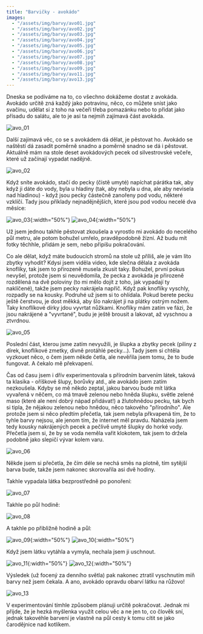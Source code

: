 ```yaml
---
title: "Barvičky - avokádo"
images:
  - "/assets/img/barvy/avo01.jpg"
  - "/assets/img/barvy/avo02.jpg"
  - "/assets/img/barvy/avo03.jpg"
  - "/assets/img/barvy/avo04.jpg"
  - "/assets/img/barvy/avo05.jpg"
  - "/assets/img/barvy/avo06.jpg"
  - "/assets/img/barvy/avo07.jpg"
  - "/assets/img/barvy/avo08.jpg"
  - "/assets/img/barvy/avo09.jpg"
  - "/assets/img/barvy/avo11.jpg"
  - "/assets/img/barvy/avo13.jpg"
---
```

Dneska se podíváme na to, co všechno dokážeme dostat z avokáda. Avokádo určitě zná každý jako potravinu, něco, co můžete sníst jako svačinu, udělat si z toho na večeři třeba pomazánku nebo to přidat jako přísadu do salátu, ale to je asi ta nejmíň zajímavá část avokáda. 

![avo_01](/assets/img/barvy/avo01.jpg)

Další zajímavá věc, co se s avokádem dá dělat, je pěstovat ho. Avokádo se naštěstí dá zasadit poměrně snadno a poměrně snadno se dá i pěstovat. Aktuálně mám na stole deset avokádových pecek od silvestrovské večeře, které už začínají vypadat nadějně.

![avo_02](/assets/img/barvy/avo02.jpg)

Když sníte avokádo, stačí do pecky (čistě umyté) napíchat párátka tak, aby když ji dáte do vody, byla u hladiny (tak, aby nebyla u dna, ale aby nevisela nad hladinou) - když jsou pecky částečně zanořeny pod vodu, některé vzklíčí. Tady jsou příklady nejnadějnějších, které jsou pod vodou necelé dva měsíce: 

![avo_03](/assets/img/barvy/avo03.jpg){:width="50%"}
![avo_04](/assets/img/barvy/avo04.jpg){:width="50%"}

Už jsem jednou takhle pěstovat zkoušela a vyrostlo mi avokádo do necelého půl metru, ale potom bohužel umřelo, pravděpodobně žízní. Až budu mít fotky těchhle, přidám je sem, nebo připíšu pokračování.

Co ale dělat, když máte budoucích stromů na stole už příliš, ale je vám líto zbytky vyhodit? 
Kdysi jsem viděla video, kde slečna dělala z avokáda knoflíky, tak jsem to přirozeně musela zkusit taky. Bohužel, první pokus nevyšel, protože jsem si neuvědomila, že pecka z avokáda je přirozeně rozdělená na dvě poloviny (to mi mělo dojít z toho, jak vypadají ty naklíčené), takže jsem pecky nakrájela napříč. Když pak knoflíky vyschly, rozpadly se na kousky. Podruhé už jsem si to ohlídala. Pokud berete pecku ještě čerstvou, je dost měkká, aby šlo nakrájet ji na plátky ostrým nožem. Taky knoflíkové dírky jdou vyvrtat nůžkami. 
Knoflíky mám zatím ve fázi, že jsou nakrájené a "vyvrtané", budu je ještě brousit a lakovat, až vyschnou a ztvrdnou. 

![avo_05](/assets/img/barvy/avo05.jpg)

Poslední část, kterou jsme zatím nevyužili, je šlupka a zbytky pecek (piliny z dírek, knoflíkové zmetky, divně protáhlé pecky...). Tady jsem si chtěla vyzkouet něco, o čem jsem někde četla, ale nevěřila jsem tomu, že to bude fungovat. A čekalo mě překvapení. 

Čas od času jsem i dřív experimentovala s přírodním barvením látek, taková ta klasika - oříškové šlupy, borůvky atd., ale avokádo jsem zatím nezkoušela. Kdyby se mě někdo zeptal, jakou barvou bude mít látka vyvařená v něčem, co má tmavě zelenou nebo hněda šlupku, světle zelené maso (které ale není dobrý nápad přidávat!) a žlutohnědou pecku, tak bych si tipla, že nějakou zelenou nebo hnědou, něco takového "přírodního". Ale protože jsem si něco předtím přečetla, tak jsem nebyla přkvapená tím, že to tyhle barvy nejsou, ale jenom tím, že internet měl pravdu. 
Naházela jsem tedy kousky nakrájených pecek a pečlivě umyté šlupky do horké vody. Přečetla jsem si, že by se voda neměla vařit klokotem, tak jsem to držela podobně jako slepičí vývar kolem varu. 

![avo_06](/assets/img/barvy/avo06.jpg)

Někde jsem si přečetla, že čím déle se nechá směs na plotně, tím sytější barva bude, takže jsem nakonec skorovařila asi dvě hodiny. 

Takhle vypadala látka bezprostředně po ponoření: 

![avo_07](/assets/img/barvy/avo07.jpg)

Takhle po půl hodině: 

![avo_08](/assets/img/barvy/avo08.jpg)

A takhle po přibližně hodině a půl: 

![avo_09](/assets/img/barvy/avo09.jpg){:width="50%"}
![avo_10](/assets/img/barvy/avo10.jpg){:width="50%"}

Když jsem látku vytáhla a vymyla, nechala jsem ji uschnout. 

![avo_11](/assets/img/barvy/avo11.jpg){:width="50%"}
![avo_12](/assets/img/barvy/avo12.jpg){:width="50%"}

Výsledek (už focený za denního světla) pak nakonec ztratil vyschnutím míň barvy než jsem čekala. A ano, avokádo opravdu obarví látku na růžovo! 

![avo_13](/assets/img/barvy/avo13.jpg)

V experimentování tímhle způsobem plánuji určitě pokračovat. Jednak mi přijde, že je hezká myšlenka využít celou věc a ne jen to, co člověk sní, jednak takovéhle barvení je vlastně na půl cesty k tomu cítit se jako čarodějnice nad kotlíkem. 
